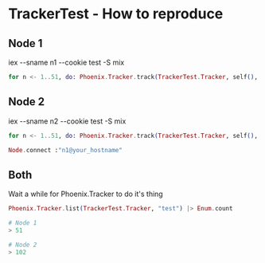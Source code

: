 # TrackerTest - How to reproduce

## Node 1
iex --sname n1 --cookie test -S mix

```elixir
for n <- 1..51, do: Phoenix.Tracker.track(TrackerTest.Tracker, self(), "test", "#{inspect Node.self()}_#{n}", %{})
```

## Node 2
iex --sname n2 --cookie test -S mix

```elixir
for n <- 1..51, do: Phoenix.Tracker.track(TrackerTest.Tracker, self(), "test", "#{inspect Node.self()}_#{n}", %{})

Node.connect :"n1@your_hostname"

```

## Both

Wait a while for Phoenix.Tracker to do it's thing

```elixir
Phoenix.Tracker.list(TrackerTest.Tracker, "test") |> Enum.count

# Node 1
> 51

# Node 2
> 102
```
